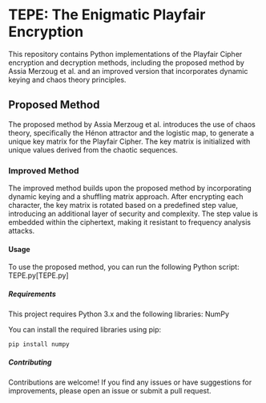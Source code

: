 # TEPE: The Enigmatic Playfair Encryption

This repository contains Python implementations of the Playfair Cipher encryption and decryption methods, including the proposed method by Assia Merzoug et al. and an improved version that incorporates dynamic keying and chaos theory principles.

## Proposed Method

The proposed method by Assia Merzoug et al. introduces the use of chaos theory, specifically the Hénon attractor and the logistic map, to generate a unique key matrix for the Playfair Cipher. The key matrix is initialized with unique values derived from the chaotic sequences.

### Improved Method

The improved method builds upon the proposed method by incorporating dynamic keying and a shuffling matrix approach. After encrypting each character, the key matrix is rotated based on a predefined step value, introducing an additional layer of security and complexity. The step value is embedded within the ciphertext, making it resistant to frequency analysis attacks.

#### Usage

To use the proposed method, you can run the following Python script: TEPE.py[TEPE.py]


##### Requirements

This project requires Python 3.x and the following libraries:
  NumPy

You can install the required libraries using pip:

```pip install numpy```

##### Contributing

Contributions are welcome! If you find any issues or have suggestions for improvements, please open an issue or submit a pull request.



